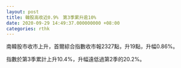 ```yaml
---
layout: post
title: 韓股高收近0.9%　第3季累升逾10%
date: 2020-09-29 14:49:37.000000000 +08:00
categories: rthk
---
```


南韓股市收市上升，首爾綜合指數收市報2327點，升19點，升幅0.86%。

指數於第3季累計上升10.4%，升幅遠低過第2季的20.2%。
